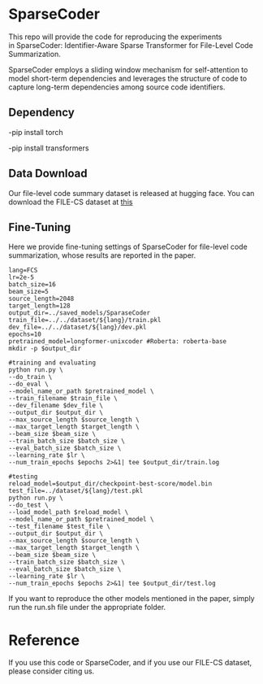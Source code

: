 # SparseCoder

This repo will provide the code for reproducing the experiments in SparseCoder: Identifier-Aware Sparse Transformer for File-Level Code Summarization. 

SparseCoder employs a sliding window mechanism for self-attention to model short-term dependencies and leverages the structure of code to capture long-term dependencies among source code identifiers.


## Dependency
-pip install torch

-pip install transformers

## Data Download

Our file-level code summary dataset is released at hugging face. You can download the FILE-CS dataset at [this](https://huggingface.co/datasets/huangyx353/FILE-CS)

## Fine-Tuning
Here we provide fine-tuning settings of SparseCoder for file-level code summarization, whose results are reported in the paper.

```shell
lang=FCS
lr=2e-5
batch_size=16
beam_size=5
source_length=2048
target_length=128
output_dir=../saved_models/SparaseCoder
train_file=../../dataset/${lang}/train.pkl
dev_file=../../dataset/${lang}/dev.pkl
epochs=10 
pretrained_model=longformer-unixcoder #Roberta: roberta-base
mkdir -p $output_dir

#training and evaluating
python run.py \
--do_train \
--do_eval \
--model_name_or_path $pretrained_model \
--train_filename $train_file \
--dev_filename $dev_file \
--output_dir $output_dir \
--max_source_length $source_length \
--max_target_length $target_length \
--beam_size $beam_size \
--train_batch_size $batch_size \
--eval_batch_size $batch_size \
--learning_rate $lr \
--num_train_epochs $epochs 2>&1| tee $output_dir/train.log

#testing
reload_model=$output_dir/checkpoint-best-score/model.bin
test_file=../dataset/${lang}/test.pkl
python run.py \
--do_test \
--load_model_path $reload_model \
--model_name_or_path $pretrained_model \
--test_filename $test_file \
--output_dir $output_dir \
--max_source_length $source_length \
--max_target_length $target_length \
--beam_size $beam_size \
--train_batch_size $batch_size \
--eval_batch_size $batch_size \
--learning_rate $lr \
--num_train_epochs $epochs 2>&1| tee $output_dir/test.log
```

If you want to reproduce the other models mentioned in the paper, simply run the run.sh file under the appropriate folder. 

# Reference

If you use this code or SparseCoder, and if you use our FILE-CS dataset, please consider citing us.

```shell

```

